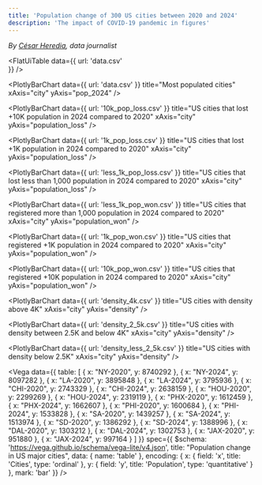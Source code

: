 ```yaml
---
title: 'Population change of 300 US cities between 2020 and 2024'
description: 'The impact of COVID-19 pandemic in figures'
---
```


*By [César Heredia](https://x.com/cahered), data journalist*

<FlatUiTable
  data={{
    url: 'data.csv'    
  }}
/>

<PlotlyBarChart
  data={{
    url: 'data.csv'
  }}
  title="Most populated cities"
  xAxis="city"
  yAxis="pop_2024"
/>

<PlotlyBarChart
  data={{
    url: '10k_pop_loss.csv'
  }}
  title="US cities that lost +10K population in 2024 compared to 2020"
  xAxis="city"
  yAxis="population_loss"
/>

<PlotlyBarChart
  data={{
    url: '1k_pop_loss.csv'
  }}
  title="US cities that lost +1K population in 2024 compared to 2020"
  xAxis="city"
  yAxis="population_loss"
/>

<PlotlyBarChart
  data={{
    url: 'less_1k_pop_loss.csv'
  }}
  title="US cities that lost less than 1,000 population in 2024 compared to 2020"
  xAxis="city"
  yAxis="population_loss"
/>

<PlotlyBarChart
  data={{
    url: 'less_1k_pop_won.csv'
  }}
  title="US cities that registered more than 1,000 population in 2024 compared to 2020"
  xAxis="city"
  yAxis="population_won"
/>

<PlotlyBarChart
  data={{
    url: '1k_pop_won.csv'
  }}
  title="US cities that registered +1K population in 2024 compared to 2020"
  xAxis="city"
  yAxis="population_won"
/>

<PlotlyBarChart
  data={{
    url: '10k_pop_won.csv'
  }}
  title="US cities that registered +10K population in 2024 compared to 2020"
  xAxis="city"
  yAxis="population_won"
/>

<PlotlyBarChart
  data={{
    url: 'density_4k.csv'
  }}
  title="US cities with density above 4K"
  xAxis="city"
  yAxis="density"
/>

<PlotlyBarChart
  data={{
    url: 'density_2_5k.csv'
  }}
  title="US cities with density between 2.5K and below 4K"
  xAxis="city"
  yAxis="density"
/>

<PlotlyBarChart
  data={{
    url: 'density_less_2_5k.csv'
  }}
  title="US cities with density below 2.5K"
  xAxis="city"
  yAxis="density"
/>

<Vega
  data={{
    table: [
      {
        x: "NY-2020",
        y: 8740292
      },
      {
        x: "NY-2024",
        y: 8097282
      },
      {
        x: "LA-2020",
        y: 3895848
      },
      {
        x: "LA-2024",
        y: 3795936
      },
      {
        x: "CHI-2020",
        y: 2743329
      },
      {
        x: "CHI-2024",
        y: 2638159
      },
      {
        x: "HOU-2020",
        y: 2299269
      },
      {
        x: "HOU-2024",
        y: 2319119
      },
      {
        x: "PHX-2020",
        y: 1612459
      },
      {
        x: "PHX-2024",
        y: 1662607
      },
      {
        x: "PHI-2020",
        y: 1600684
      },
      {
        x: "PHI-2024",
        y: 1533828
      },
      {
        x: "SA-2020",
        y: 1439257
      },
      {
        x: "SA-2024",
        y: 1513974
      },
      {
        x: "SD-2020",
        y: 1386292
      },
      {
        x: "SD-2024",
        y: 1388996
      },
      {
        x: "DAL-2020",
        y: 1303212
      },
      {
        x: "DAL-2024",
        y: 1302753
      },
      {
        x: "JAX-2020",
        y: 951880
      },
      {
        x: "JAX-2024",
        y: 997164
      }
    ]
  }}
  spec={{
    $schema: 'https://vega.github.io/schema/vega-lite/v4.json',
    title: "Population change in US major cities",
    data: {
      name: 'table'
    },
    encoding: {
      x: {
        field: 'x',
        title: 'Cities',
        type: 'ordinal'
      },
      y: {
        field: 'y',
        title: 'Population',
        type: 'quantitative'
      }
    },
    mark: 'bar'
  }}
/>
